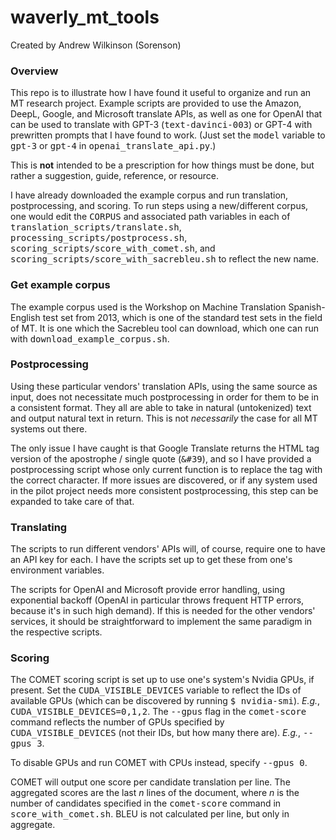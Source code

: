 # waverly_mt_tools

Created by Andrew Wilkinson (Sorenson)

### Overview

This repo is to illustrate how I have found it useful to organize and run an MT research project.  Example scripts are provided to use the Amazon, DeepL, Google, and Microsoft translate APIs, as well as one for OpenAI that can be used to translate with GPT-3 (<tt>text-davinci-003</tt>) or GPT-4 with prewritten prompts that I have found to work.  (Just set the <tt>model</tt> variable to <tt>gpt-3</tt> or <tt>gpt-4</tt> in <tt>openai_translate_api.py</tt>.)

This is <b>not</b> intended to be a prescription for how things must be done, but rather a suggestion, guide, reference, or resource.

I have already downloaded the example corpus and run translation, postprocessing, and scoring.  To run steps using a new/different corpus, one would edit the <tt>CORPUS</tt> and associated path variables in each of <tt>translation_scripts/translate.sh</tt>, <tt>processing_scripts/postprocess.sh</tt>, <tt>scoring_scripts/score_with_comet.sh</tt>, and <tt>scoring_scripts/score_with_sacrebleu.sh</tt> to reflect the new name.

### Get example corpus
The example corpus used is the Workshop on Machine Translation Spanish-English test set from 2013, which is one of the standard test sets in the field of MT.  It is one which the Sacrebleu tool can download, which one can run with <tt>download_example_corpus.sh</tt>.

### Postprocessing
Using these particular vendors' translation APIs, using the same source as input, does not necessitate much postprocessing in order for them to be in a consistent format.  They all are able to take in natural (untokenized) text and output natural text in return.  This is not <i>necessarily</i> the case for all MT systems out there.

The only issue I have caught is that Google Translate returns the HTML tag version of the apostrophe / single quote (<tt>&#39</tt>), and so I have provided a postprocessing script whose only current function is to replace the tag with the correct character.  If more issues are discovered, or if any system used in the pilot project needs more consistent postprocessing, this step can be expanded to take care of that.

### Translating
The scripts to run different vendors' APIs will, of course, require one to have an API key for each.  I have the scripts set up to get these from one's environment variables.

The scripts for OpenAI and Microsoft provide error handling, using exponential backoff (OpenAI in particular throws frequent HTTP errors, because it's in such high demand).  If this is needed for the other vendors' services, it should be straightforward to implement the same paradigm in the respective scripts.

### Scoring
The COMET scoring script is set up to use one's system's Nvidia GPUs, if present.  Set the <tt>CUDA_VISIBLE_DEVICES</tt> variable to reflect the IDs of available GPUs (which can be discovered by running <tt>$ nvidia-smi</tt>).  <i>E.g.</i>, <tt>CUDA_VISIBLE_DEVICES=0,1,2</tt>.  The <tt>--gpus</tt> flag in the <tt>comet-score</tt> command reflects the number of GPUs specified by <tt>CUDA_VISIBLE_DEVICES</tt> (not their IDs, but how many there are).  <i>E.g.</i>, <tt>--gpus 3</tt>.

To disable GPUs and run COMET with CPUs instead, specify <tt>--gpus 0</tt>.

COMET will output one score per candidate translation per line.  The aggregated scores are the last <i>n</i> lines of the document, where <i>n</i> is the number of candidates specified in the <tt>comet-score</tt> command in <tt>score_with_comet.sh</tt>.  BLEU is not calculated per line, but only in aggregate.






